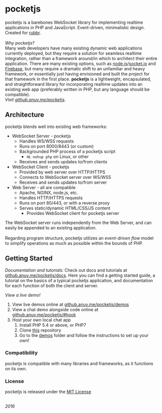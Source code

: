 # pocketjs
pocketjs is a barebones WebSocket library for implementing realtime applications in PHP and JavaScript. Event-driven, minimalistic design. Created for [rubbr](http://github.com/anuvgupta/rubbr).  
&nbsp;  
*Why pocketjs?*  
Many web developers have many existing dynamic web applications currently deployed, but they require a solution for seamless realtime integration, rather than a framework around/in which to architect their entire application. There are many existing options, such as [node.js](http://nodejs.org)/[socket.io](http://socket.io) and [Firebase](https://firebase.google.com), but many require a dramatic shift to an unfamiliar and heavy framework, or essentially just having envisioned and built the project for that framework in the first place. **pocketjs** is a lightweight, encapsulated, and straightforward library for incorporating realtime updates into an existing web app (preferably written in PHP, but any language should be compatible).  
*Visit [github.anuv.me/pocketjs](http://github.anuv.me/pocketjs)*. 

## Architecture
pocketjs blends well into existing web frameworks:
 - WebSocket Server - pocketjs
    - Handles WS/WSS requests
    - Runs on port 8000/8443 (or custom)
    - Backgrounded PHP process of a pocketjs script
        - ie. `nohup php` on Linux, or other
    - Receives and sends updates to/from clients
 - WebSocket Client - pocketjs
    - Provided by web server over HTTP/HTTPS
    - Connects to WebSocket server over WS/WSS
    - Receives and sends updates to/from server
 - Web Server - all are compatible
    - Apache, NGINX, node.js, etc.
    - Handles HTTP/HTTPS requests
    - Runs on port 80/443, or with a reverse proxy
    - Serves static/dynamic HTML/CSS/JS content
        - Provides WebSocket client for pocketjs server

The WebSocket server runs independently from the Web Server, and can easily be appended to an existing application.  
&nbsp;  
Regarding program structure, pocketjs utilizes an *event-driven flow* model to simplify operations as much as possible within the bounds of PHP.  

## Getting Started
*Documentation and tutorials:* Check out docs and tutorials at [github.anuv.me/pocketjs/docs](http://github.anuv.me/pocketjs/docs). Here you can find a getting started guide, a tutorial on the basics of a typical pocketjs application, and documentation for each function of both the client and server.  

*View a live demo!*
 1. View live demos online at [github.anuv.me/pocketjs/demos](http://github.anuv.me/pocketjs/demos)
 2. View a chat demo alongside code online at [github.anuv.me/pocketjs/#hook](http://github.anuv.me/pocketjs/#hook)
 3. Host your own local chat app
     1. Install PHP 5.4 or above, or PHP7
     2. Clone [this](http://github.com/anuvgupta/pocketjs) repository
     3. Go to the [demos](http://github.com/anuvgupta/pocketjs/tree/master/demos) folder and follow the instructions to set up your own!

### Compatibility
pocketjs is compatible with many libraries and frameworks, as it functions on its own.  

### License
pocketjs is released under the [MIT License](https://github.com/anuvgupta/pocketjs/blob/master/LICENSE.md)



&nbsp;  
*2016*
